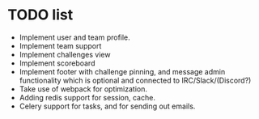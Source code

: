 TODO list
==========

* Implement user and team profile.
* Implement team support
* Implement challenges view
* Implement scoreboard
* Implement footer with challenge pinning, and message admin functionality which is optional and connected to IRC/Slack/(Discord?)
* Take use of webpack for optimization. 
* Adding redis support for session, cache.
* Celery support for tasks, and for sending out emails.

